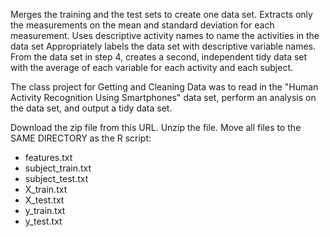 Merges the training and the test sets to create one data set.
Extracts only the measurements on the mean and standard deviation for each measurement.
Uses descriptive activity names to name the activities in the data set
Appropriately labels the data set with descriptive variable names.
From the data set in step 4, creates a second, independent tidy data set with the average of each variable for each activity and each subject.

The class project for Getting and Cleaning Data was to read in the "Human Activity Recognition Using Smartphones" data set, perform an analysis on the data set, and output a tidy data set.

Download the zip file from this URL.
Unzip the file.
Move all files to the SAME DIRECTORY as the R script:
- features.txt
- subject_train.txt
- subject_test.txt
- X_train.txt
- X_test.txt
- y_train.txt
- y_test.txt
